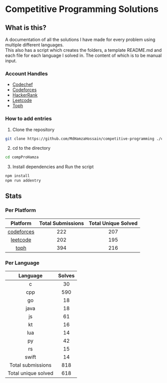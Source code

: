 # Competitive Programming Solutions

## What is this?

A documentation of all the solutions I have made for every problem using multiple different languages.\
This also has a script which creates the folders, a template README.md and each file for each language I solved in. The
content of which is to be manual input.

### Account Handles

<!-- - [AtCoder](https://atcoder.jp/users/HamzaHossain) -->
- [Codechef](https://www.codechef.com/users/hamzahossain)
- [Codeforces](https://codeforces.com/profile/hamzahossain)
- [HackerRank](https://www.hackerrank.com/profile/hamzahossain)
- [Leetcode](https://leetcode.com/u/hamzahossain/)
- [Toph](https://toph.co/u/hamzahossain)

### How to add entries

1. Clone the repository

```bash
git clone https://github.com/MdHamzaHossain/competitive-programming ./compProHamza
```

2. cd to the directory

```sh
cd compProHamza
```

3. Install dependencies and Run the script

```sh
npm install
npm run addentry
```

## Stats

### Per Platform

|               Platform              | Total Submissions | Total Unique Solved |
| :---------------------------------: | :---------------: | :-----------------: |
| [codeforces](<./solves/codeforces>) |        222        |         207         |
|   [leetcode](<./solves/leetcode>)   |        202        |         195         |
|       [toph](<./solves/toph>)       |        394        |         216         |

### Per Language

|       Language      | Solves |
| :-----------------: | :----: |
|          c          |   30   |
|         cpp         |   590  |
|          go         |   18   |
|         java        |   18   |
|          js         |   61   |
|          kt         |   16   |
|         lua         |   14   |
|          py         |   42   |
|          rs         |   15   |
|        swift        |   14   |
|  Total submissions  |   818  |
| Total unique solved |   618  |
